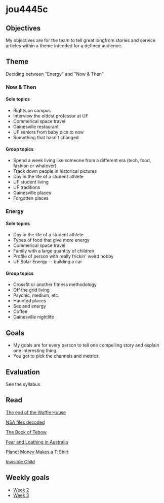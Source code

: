 jou4445c
========

## Objectives

My objectives are for the team to tell great longfrom stories and service articles within a theme intended for a defined audience.

## Theme

Deciding between "Energy" and "Now & Then"

### Now & Then

#### Solo topics

* Rights on campus
* Interview the oldest professor at UF
* Commerical space travel
* Gainesville restaurant
* UF seniors from baby pics to now
* Something that hasn't changed

#### Group topics

* Spend a week living like someone from a different era (tech, food, fashion or whatever)
* Track down people in historical pictures
* Day in the life of a student athlete
* UF student living
* UF traditions
* Gainesville places
* Forgotten places

### Energy

#### Solo topics

* Day in the life of a student athlete
* Types of food that give more energy
* Commerical space travel
* Family with a large quantity of children
* Profile of person with really frickin' weird hobby
* UF Solar Energy -- building a car

#### Group topics

* Crossfit or another fitness methodology
* Off the grid living
* Psychic, medium, etc.
* Haunted places
* Sex and energy
* Coffee
* Gainesville nightlife


## Goals

* My goals are for every person to tell one compelling story and explain one interesting thing. 
* You get to pick the channels and metrics.

## Evaluation 

See the syllabus.

## Read

[The end of the Waffle House](http://idsnews.com/news/story.aspx?id=94816)

[NSA files decoded](http://www.theguardian.com/world/interactive/2013/nov/01/snowden-nsa-files-surveillance-revelations-decoded)

[The Book of Tebow](http://sportsillustrated.cnn.com/longform/tebow/)

[Fear and Loathing in Australia](http://oneicon.oakley.com/fear-and-loathing-in-australia/)

[Planet Money Makes a T-Shirt](http://apps.npr.org/tshirt/#/title)

[Invisible Child](http://www.nytimes.com/projects/2013/invisible-child)

## Weekly goals

* [Week 2](https://github.com/gotoplanb/jou4445c/blob/master/weeks/week-2.md)
* [Week 3](https://github.com/gotoplanb/jou4445c/blob/master/weeks/week-3.md)
